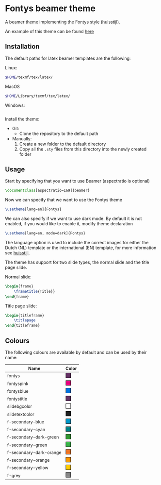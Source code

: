# Fontys beamer theme

A beamer theme implementing the Fontys style ([huisstijl](https://fontys.nl/Fontys-Huisstijl-Positionering-en-profilering-1.htm)).

An example of this theme can be found [here](/example.pdf)

## Installation

The default paths for latex beamer templates are the following:

Linux:
```sh
$HOME/texmf/tex/latex/
```

MacOS
```sh
$HOME/Library/texmf/tex/latex/
```

Windows:
```sh

```

Install the theme:

- Git:
  - Clone the repository to the default path
- Manually:
  1. Create a new folder to the default directory
  2. Copy all the `.sty` files from this directory into the newly created folder

## Usage

Start by specifying that you want to use Beamer (aspectratio is optional)

```latex
\documentclass[aspectratio=169]{beamer}
```

Now we can specify that we want to use the Fontys theme

```latex
\usetheme[lang=en]{Fontys}
```

We can also specify if we want to use dark mode. By default it is not enabled, if you would like to enable it, modify theme declaration

```latex
\usetheme[lang=en, mode=dark]{Fontys}
```

The language option is used to include the correct images for either the Dutch (NL) template or the international (EN) template, for more information see [huisstijl](https://fontys.nl/Fontys-Huisstijl-Positionering-en-profilering-1.htm).

The theme has support for two slide types, the normal slide and the title page slide.

Normal slide:
```latex
\begin{frame}
    \frametitle{Title}}
\end{frame}
```

Title page slide:
```latex
\begin{titleframe}
    \titlepage
\end{titleframe}
```

## Colours

The following colours are available by default and can be used by their name:

| Name | Color |
| --- | --- |
| fontys |  ![fontys](images/fontys.png) |
| fontyspink | ![fontys](images/fontyspink.png) |
| fontysblue | ![fontys](images/fontysblue.png) |
| fontystitle | ![fontys](images/fontystitle.png)|
| slidebgcolor | ![fontys](images/slidebgcolor.png) |
| slidetextcolor| ![fontys](images/slidetextcolor.png) |
| f-secondary-blue | ![fontys](images/f-secondary-blue.png) |
| f-secondary-cyan | ![fontys](images/f-secondary-cyan.png) |
| f-secondary-dark-green | ![fontys](images/f-secondary-dark-green.png) |
| f-secondary-green | ![fontys](images/f-secondary-green.png) |
| f-secondary-dark-orange | ![fontys](images/f-secondary-dark-orange.png) |
| f-secondary-orange | ![fontys](images/f-secondary-orange.png) |
| f-secondary-yellow | ![fontys](images/f-secondary-yellow.png)| 
| f-grey | ![fontys](images/f-grey.png) |
